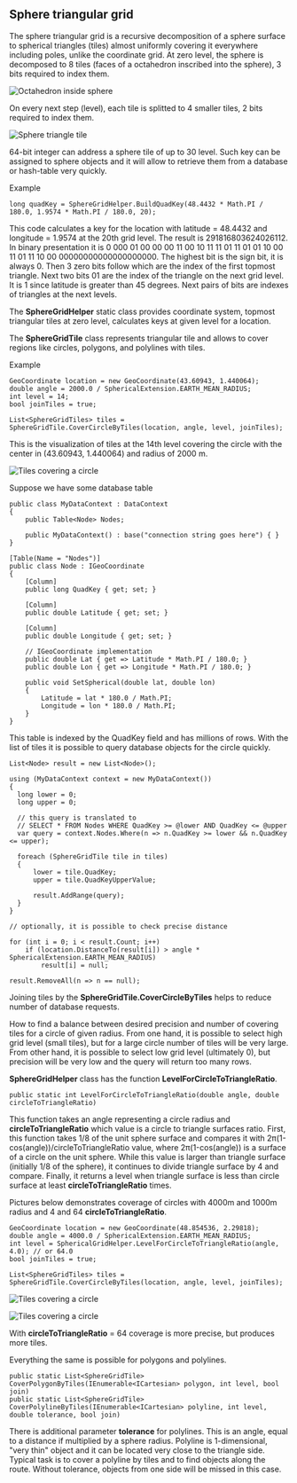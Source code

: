 ## Sphere triangular grid 

The sphere triangular grid is a recursive decomposition of a sphere surface to spherical triangles (tiles) almost uniformly covering it everywhere including poles, unlike the coordinate grid. At zero level, the sphere is decomposed to 8 tiles (faces of a octahedron inscribed into the sphere), 3 bits required to index them. 

![Octahedron inside sphere](http://www.aleprojects.com/upload/images/octahedron-inside-sphere.png)

On every next step (level), each tile is splitted to 4 smaller tiles, 2 bits required to index them. 

![Sphere triangle tile](http://www.aleprojects.com/upload/images/sphere-triangle.png)

64-bit integer can address a sphere tile of up to 30 level. Such key can be assigned to sphere objects and it will allow to retrieve them from a database or hash-table very quickly. 

Example

	long quadKey = SphereGridHelper.BuildQuadKey(48.4432 * Math.PI / 180.0, 1.9574 * Math.PI / 180.0, 20);

This code calculates a key for the location with latitude = 48.4432 and longitude = 1.9574 at the 20th grid level. The result is 291816803624026112. In binary presentation it is 0 000 01 00 00 00 11 00 10 11 11 01 11 01 01 10 00 11 01 11 10 00 00000000000000000000.
The highest bit is the sign bit, it is always 0. Then 3 zero bits follow which are the index of the first topmost triangle. Next two bits 01 are the index of the triangle on the next grid level. It is 1 since latitude is greater than 45 degrees. Next pairs of bits are indexes of triangles at the next levels.

The **SphereGridHelper** static class provides coordinate system, topmost triangular tiles at zero level, calculates keys at given level for a location.

The **SphereGridTile** class represents triangular tile and allows to cover regions like  circles, polygons, and polylines with tiles.

Example

    GeoCoordinate location = new GeoCoordinate(43.60943, 1.440064);
    double angle = 2000.0 / SphericalExtension.EARTH_MEAN_RADIUS;
    int level = 14;
    bool joinTiles = true;
    
    List<SphereGridTiles> tiles = SphereGridTile.CoverCircleByTiles(location, angle, level, joinTiles);

This is the visualization of tiles at the 14th level covering the circle with the center in (43.60943, 1.440064) and radius of 2000 m. 

![Tiles covering a circle](http://www.aleprojects.com/upload/images/tiles-circle.jpg)

Suppose we have some database table
    
    public class MyDataContext : DataContext
    {
        public Table<Node> Nodes;
        
        public MyDataContext() : base("connection string goes here") { }
    }
    
    [Table(Name = "Nodes")]
    public class Node : IGeoCoordinate
    {
        [Column]
        public long QuadKey { get; set; }
        
        [Column]
        public double Latitude { get; set; }
        
        [Column]
        public double Longitude { get; set; }
        
        // IGeoCoordinate implementation
        public double Lat { get => Latitude * Math.PI / 180.0; }
        public double Lon { get => Longitude * Math.PI / 180.0; }
        
        public void SetSpherical(double lat, double lon)
        {
            Latitude = lat * 180.0 / Math.PI;
            Longitude = lon * 180.0 / Math.PI;
        }
    }

This table is indexed by the QuadKey field and has millions of rows. With the list of tiles it is possible to query database objects for the circle quickly.

    List<Node> result = new List<Node>();
    
    using (MyDataContext context = new MyDataContext())
    {
      long lower = 0;
      long upper = 0;
    
      // this query is translated to
      // SELECT * FROM Nodes WHERE QuadKey >= @lower AND QuadKey <= @upper
      var query = context.Nodes.Where(n => n.QuadKey >= lower && n.QuadKey <= upper);
    
      foreach (SphereGridTile tile in tiles)
      {
          lower = tile.QuadKey;
          upper = tile.QuadKeyUpperValue;
        
          result.AddRange(query);
      }
    }
    
    // optionally, it is possible to check precise distance
    
    for (int i = 0; i < result.Count; i++)
        if (location.DistanceTo(result[i]) > angle * SphericalExtension.EARTH_MEAN_RADIUS)
            result[i] = null;
            
    result.RemoveAll(n => n == null);
    

Joining tiles by the **SphereGridTile.CoverCircleByTiles** helps to reduce number of database requests. 

How to find a balance between desired precision and number of covering tiles for a circle of given radius. From one hand, it is possible to select high grid level (small tiles), but for a large circle number of tiles will be very large. From other hand, it is possible to select low grid level (ultimately 0), but precision will be very low and the query will return too many rows. 

**SphereGridHelper** class has the function **LevelForCircleToTriangleRatio**. 

    public static int LevelForCircleToTriangleRatio(double angle, double circleToTriangleRatio)

This function takes an angle representing a circle radius and **circleToTriangleRatio** which value is a circle to triangle surfaces ratio. First, this function takes 1/8 of the unit sphere surface and compares it with 2π(1-cos(angle))/circleToTriangleRatio value, where 2π(1-cos(angle)) is a surface of a circle on the unit sphere. While this value is larger than triangle surface (initially 1/8 of the sphere), it continues to divide triangle surface by 4 and compare. Finally, it returns a level when triangle surface is less than circle surface at least **circleToTriangleRatio** times.

Pictures below demonstrates coverage of circles with 4000m and 1000m radius and 4 and 64 **circleToTriangleRatio**.

    GeoCoordinate location = new GeoCoordinate(48.854536, 2.29818);
    double angle = 4000.0 / SphericalExtension.EARTH_MEAN_RADIUS;
    int level = SphericalGridHelper.LevelForCircleToTriangleRatio(angle, 4.0); // or 64.0
    bool joinTiles = true;
    
    List<SphereGridTiles> tiles = SphereGridTile.CoverCircleByTiles(location, angle, level, joinTiles);

![Tiles covering a circle](http://www.aleprojects.com/upload/images/circle-to-triangle-4.jpg)

![Tiles covering a circle](http://www.aleprojects.com/upload/images/circle-to-triangle-64.jpg)

With **circleToTriangleRatio** = 64 coverage is more precise, but produces more tiles.  

Everything the same is possible for polygons and polylines.

    public static List<SphereGridTile> CoverPolygonByTiles(IEnumerable<ICartesian> polygon, int level, bool join)
    public static List<SphereGridTile> CoverPolylineByTiles(IEnumerable<ICartesian> polyline, int level, double tolerance, bool join)

There is additional parameter **tolerance** for polylines. This is an angle, equal to a distance if multiplied by a sphere radius. Polyline is 1-dimensional, "very thin" object and it can be located very close to the triangle side. Typical task is to cover a polyline by tiles and to find objects along the route. Without tolerance, objects from one side will be missed in this case.

